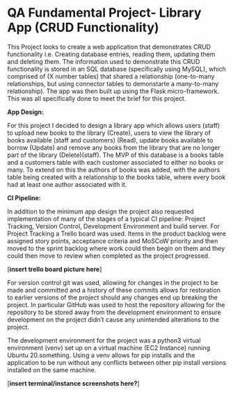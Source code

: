 # QA Fundamental Project- Library App (CRUD Functionality)


This Project looks to create a web application that demonstrates CRUD functionality i.e. Creating database entries, reading them, updating them and deleting them.
The information used to demonstrate this CRUD functionality is stored in an SQL database (specifically using MySQL), which comprised of (X number tables) that shared a relationship (one-to-many relationships, but using connector tables to demonstarte a many-to-many relationship). The app was then built up using the Flask micro-framework. This was all specifically done to meet the brief for this project.


**App Design:**

For this project I decided to design a library app which allows users (staff) to upload new books to the library (Create), users to view the library of books available (staff and customers) (Read), update books available to borrow (Update) and remove any books from the library that are no longer part of the library (Delete)(staff). The MVP of this database is a books table and a customers table with each customer associated to either no books or many. To extend on this the authors of books was added, with the authors table being created with a relationship to the books table, where every book had at least one author associated with it.

**CI Pipeline:**

In addition to the minimum app design the project also requested implementation of many of the stages of a typical CI pipeline: Project Tracking, Version Control, Development Environment and build server. 
For Project Tracking a Trello board was used. Items in the product backlog were assigned story points, acceptance criteria and MoSCoW priority and then moved to the sprint backlog where work could then begin on them and they could then move to review when completed as the project progressed.

[**insert trello board picture here**]

For version control git was used, allowing for changes in the project to be made and committed and a history of these commits allows for restoration to earlier versions of the project should any changes end up breaking the project. In particular GitHub was used to host the repository allowing for the repository to be stored away from the development environment to ensure development on the project didn’t cause any unintended alterations to the project.

The development environment for the project was a python3 virtual environment (venv) set up on a virtual machine (EC2 Instance) running Ubuntu 20.something. Using a venv allows for pip installs and the application to be run without any conflicts between other pip install versions installed on the same machine.

[**insert terminal/instance screenshots here?**]
